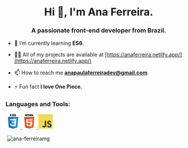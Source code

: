 <h1 align="center">Hi 👋, I'm Ana Ferreira.</h1>
<h3 align="center">A passionate front-end developer from Brazil.</h3>

- 🌱 I’m currently learning **ES6.**

- 👨‍💻 All of my projects are available at [https://anaferreira.netlify.app/](https://anaferreira.netlify.app/)

- 📫 How to reach me **anapaulaferreiradev@gmail.com**

- ⚡ Fun fact **I love One Piece.**


<h3 align="left">Languages and Tools:</h3>
<p align="left"> <a href="https://www.w3schools.com/css/" target="_blank"> <img src="https://raw.githubusercontent.com/devicons/devicon/master/icons/css3/css3-original-wordmark.svg" alt="css3" width="40" height="40"/> </a> <a href="https://www.w3.org/html/" target="_blank"> <img src="https://raw.githubusercontent.com/devicons/devicon/master/icons/html5/html5-original-wordmark.svg" alt="html5" width="40" height="40"/> </a> <a href="https://developer.mozilla.org/en-US/docs/Web/JavaScript" target="_blank"> <img src="https://raw.githubusercontent.com/devicons/devicon/master/icons/javascript/javascript-original.svg" alt="javascript" width="40" height="40"/> </a> </p>

<p>&nbsp;<img align="center" src="https://github-readme-stats.vercel.app/api?username=ana-ferreiramg&show_icons=true&locale=en" alt="ana-ferreiramg" /></p>
